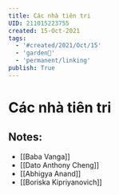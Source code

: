 ```yaml
---
title: Các nhà tiên tri
UID: 211015223755
created: 15-Oct-2021
tags:
  - '#created/2021/Oct/15'
  - 'garden🏡'
  - 'permanent/linking'
publish: True
---
```

# Các nhà tiên tri

## Notes:
- [[Baba Vanga]]
- [[Dato Anthony Cheng]]
- [[Abhigya Anand]]
- [[Boriska Kipriyanovich]]

